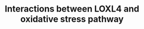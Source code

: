 ---
annotations:
- type: Pathway Ontology
  value: oxidative stress response pathway
- type: Pathway Ontology
  value: urinary bladder cancer pathway
- type: Pathway Ontology
  value: disease pathway
- type: Pathway Ontology
  value: regulatory pathway
- type: Disease Ontology
  value: urinary bladder cancer
authors:
- AAR&Co
- AlexanderPico
- Khanspers
- Fehrhart
- Eweitz
description: This pathway Involved in chemo-resistance of cells in bladder cancer
  begins with LOXL2 activation of CDC37 and COL2A1. COL2A1 activates the complex NRF1/2
  and two other complexes that trigger RTK/MAPK and TGFB pathways. These pathways
  along with oxidative stress promotes NRF1/2 activation of theoxidative stress pathway.
  This pathway promotes the transcription of NQO1, ECSIT, EXOC6, and SIRT1. SIRT1
  then activates SUV39H1. LOXL2 also activates some of these proteins downstream in
  the pathway (SUV39H1, EXOC6, ECSIT). This pathway has been modeled after figure
  7 in Deng et al.  Proteins on this pathway have targeted assays available via the
  [https://assays.cancer.gov/available_assays?wp_id=WP3670 CPTAC Assay Portal].
last-edited: 2021-05-22
organisms:
- Homo sapiens
redirect_from:
- /index.php/Pathway:WP3670
- /instance/WP3670
schema-jsonld:
- '@context': https://schema.org/
  '@id': https://wikipathways.github.io/pathways/WP3670.html
  '@type': Dataset
  creator:
    '@type': Organization
    name: WikiPathways
  description: This pathway Involved in chemo-resistance of cells in bladder cancer
    begins with LOXL2 activation of CDC37 and COL2A1. COL2A1 activates the complex
    NRF1/2 and two other complexes that trigger RTK/MAPK and TGFB pathways. These
    pathways along with oxidative stress promotes NRF1/2 activation of theoxidative
    stress pathway. This pathway promotes the transcription of NQO1, ECSIT, EXOC6,
    and SIRT1. SIRT1 then activates SUV39H1. LOXL2 also activates some of these proteins
    downstream in the pathway (SUV39H1, EXOC6, ECSIT). This pathway has been modeled
    after figure 7 in Deng et al.  Proteins on this pathway have targeted assays available
    via the [https://assays.cancer.gov/available_assays?wp_id=WP3670 CPTAC Assay Portal].
  keywords:
  - COL2A1
  - EXOC6
  - NQO1
  - BMP2
  - FN1
  - SUV39H1
  - ECSIT
  - CDC37
  - FGF7
  - DDR1
  - ANXA5
  - PKD1
  - IGFBP7
  - LOXL4
  - NRF1
  - NFE2L2
  - TGFB1
  - SIRT1
  license: CC0
  name: Interactions between LOXL4 and oxidative stress pathway
seo: CreativeWork
title: Interactions between LOXL4 and oxidative stress pathway
wpid: WP3670
---